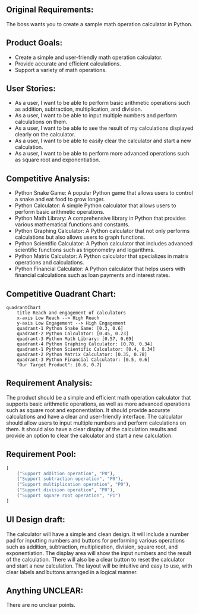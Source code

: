 ## Original Requirements:
The boss wants you to create a sample math operation calculator in Python.

## Product Goals:
- Create a simple and user-friendly math operation calculator.
- Provide accurate and efficient calculations.
- Support a variety of math operations.

## User Stories:
- As a user, I want to be able to perform basic arithmetic operations such as addition, subtraction, multiplication, and division.
- As a user, I want to be able to input multiple numbers and perform calculations on them.
- As a user, I want to be able to see the result of my calculations displayed clearly on the calculator.
- As a user, I want to be able to easily clear the calculator and start a new calculation.
- As a user, I want to be able to perform more advanced operations such as square root and exponentiation.

## Competitive Analysis:
- Python Snake Game: A popular Python game that allows users to control a snake and eat food to grow longer.
- Python Calculator: A simple Python calculator that allows users to perform basic arithmetic operations.
- Python Math Library: A comprehensive library in Python that provides various mathematical functions and constants.
- Python Graphing Calculator: A Python calculator that not only performs calculations but also allows users to graph functions.
- Python Scientific Calculator: A Python calculator that includes advanced scientific functions such as trigonometry and logarithms.
- Python Matrix Calculator: A Python calculator that specializes in matrix operations and calculations.
- Python Financial Calculator: A Python calculator that helps users with financial calculations such as loan payments and interest rates.

## Competitive Quadrant Chart:
```mermaid
quadrantChart
    title Reach and engagement of calculators
    x-axis Low Reach --> High Reach
    y-axis Low Engagement --> High Engagement
    quadrant-1 Python Snake Game: [0.3, 0.6]
    quadrant-2 Python Calculator: [0.45, 0.23]
    quadrant-3 Python Math Library: [0.57, 0.69]
    quadrant-4 Python Graphing Calculator: [0.78, 0.34]
    quadrant-1 Python Scientific Calculator: [0.4, 0.34]
    quadrant-2 Python Matrix Calculator: [0.35, 0.78]
    quadrant-3 Python Financial Calculator: [0.5, 0.6]
    "Our Target Product": [0.6, 0.7]
```

## Requirement Analysis:
The product should be a simple and efficient math operation calculator that supports basic arithmetic operations, as well as more advanced operations such as square root and exponentiation. It should provide accurate calculations and have a clear and user-friendly interface. The calculator should allow users to input multiple numbers and perform calculations on them. It should also have a clear display of the calculation results and provide an option to clear the calculator and start a new calculation.

## Requirement Pool:
```python
[
    ("Support addition operation", "P0"),
    ("Support subtraction operation", "P0"),
    ("Support multiplication operation", "P0"),
    ("Support division operation", "P0"),
    ("Support square root operation", "P1")
]
```

## UI Design draft:
The calculator will have a simple and clean design. It will include a number pad for inputting numbers and buttons for performing various operations such as addition, subtraction, multiplication, division, square root, and exponentiation. The display area will show the input numbers and the result of the calculation. There will also be a clear button to reset the calculator and start a new calculation. The layout will be intuitive and easy to use, with clear labels and buttons arranged in a logical manner.

## Anything UNCLEAR:
There are no unclear points.